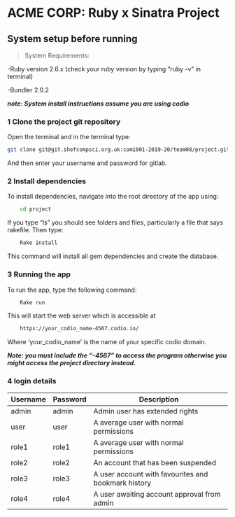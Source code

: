 
# ACME CORP: Ruby x Sinatra Project

## System setup before running
> System Requirements:

-Ruby version 2.6.x (check your ruby version by typing “ruby -v” in terminal)

-Bundler 2.0.2

***note: System install instructions assume you are using codio***

### 1 Clone the project git repository

Open the terminal and in the terminal type:

```bash
git clone git@git.shefcompsci.org.uk:com1001-2019-20/team08/project.git
```
And then enter your username and password for gitlab.

### 2 Install dependencies

To install dependencies, navigate into the root directory of the app using:
```bash
 	cd project 
```
If you type “ls” you should see folders and files, particularly a file that says rakefile.
Then type:
```bash
	Rake install
```	
This command will install all gem dependencies and create the database.

### 3 Running the app
To run the app, type the following command:
```bash
	Rake run
```
This will start the web server which is accessible at
```bash
 	https://your_codio_name-4567.codio.io/
```
Where ‘your_codio_name’ is the name of your specific codio domain.

***Note: you must include the “-4567” to access the program otherwise you might access the project directory instead.***

### 4 login details


|  Username | Password | Description                                         |
|-----------|----------|-----------------------------------------------------|
| admin     | admin    | Admin user has extended rights                      |
| user      | user     | A average user with normal permissions              |
| role1     | role1    | A average user with normal permissions              |
| role2     | role2    | An account that has been suspended                  |
| role3     | role3    | A user account with favourites and bookmark history |
| role4     | role4    | A user awaiting account approval from admin         |
